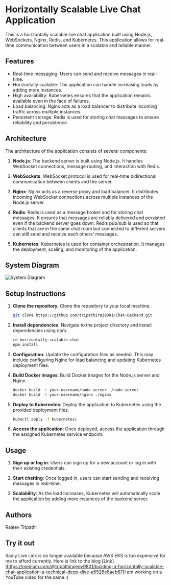 # Horizontally Scalable Live Chat Application

This is a horizontally scalable live chat application built using Node.js, WebSockets, Nginx, Redis, and Kubernetes. This application allows for real-time communication between users in a scalable and reliable manner.

## Features

- Real-time messaging: Users can send and receive messages in real-time.
- Horizontally scalable: The application can handle increasing loads by adding more instances.
- High availability: Kubernetes ensures that the application remains available even in the face of failures.
- Load balancing: Nginx acts as a load balancer to distribute incoming traffic across multiple instances.
- Persistent storage: Redis is used for storing chat messages to ensure reliability and persistence.

## Architecture

The architecture of the application consists of several components:

1. **Node.js**: The backend server is built using Node.js. It handles WebSocket connections, message routing, and interaction with Redis.

2. **WebSockets**: WebSocket protocol is used for real-time bidirectional communication between clients and the server.

3. **Nginx**: Nginx acts as a reverse proxy and load balancer. It distributes incoming WebSocket connections across multiple instances of the Node.js server.

4. **Redis**: Redis is used as a message broker and for storing chat messages. It ensures that messages are reliably delivered and persisted even if the backend server goes down. Redis pub/sub is used so that clients that are in the same chat room but connected to different servers can still send and receive each others' messages.

5. **Kubernetes**: Kubernetes is used for container orchestration. It manages the deployment, scaling, and monitoring of the application.


## System Diagram

![System Diagram](https://user-images.githubusercontent.com/96862218/209307263-e739e9eb-5034-4c13-a5f5-8802824eeef5.svg)

## Setup Instructions

1. **Clone the repository**: Clone the repository to your local machine.

    ```bash
    git clone https://github.com/tripathiraj9801/Chat-Backend.git
    ```

2. **Install dependencies**: Navigate to the project directory and install dependencies using npm.

    ```bash
    cd horizontally-scalable-chat
    npm install
    ```

3. **Configuration**: Update the configuration files as needed. This may include configuring Nginx for load balancing and updating Kubernetes deployment files.

4. **Build Docker images**: Build Docker images for the Node.js server and Nginx.

    ```bash
    docker build -t your-username/node-server ./node-server
    docker build -t your-username/nginx ./nginx
    ```

5. **Deploy to Kubernetes**: Deploy the application to Kubernetes using the provided deployment files.

    ```bash
    kubectl apply -f kubernetes/
    ```

6. **Access the application**: Once deployed, access the application through the assigned Kubernetes service endpoint.

## Usage

1. **Sign up or log in**: Users can sign up for a new account or log in with their existing credentials.

2. **Start chatting**: Once logged in, users can start sending and receiving messages in real-time.

3. **Scalability**: As the load increases, Kubernetes will automatically scale the application by adding more instances of the backend server.

## Authors

Rajeev Tripathi

## Try it out

Sadly Live Link is no longer available because AWS EKS is too expensive for me to afford currently. Here is link to the blog [Link][https://medium.com/@tripathirajeev9801/building-a-horizontally-scalable-chat-application-a-technical-deep-dive-a5526e8aeb67]I am working on a YouTube video for the same.:(

